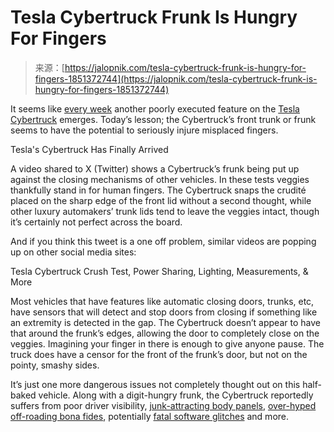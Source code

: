 <!--yml
category: 未分类
date: 2024-05-29 12:49:24
-->

# Tesla Cybertruck Frunk Is Hungry For Fingers

> 来源：[https://jalopnik.com/tesla-cybertruck-frunk-is-hungry-for-fingers-1851372744](https://jalopnik.com/tesla-cybertruck-frunk-is-hungry-for-fingers-1851372744)

It seems like [every week](https://jalopnik.com/all-the-tesla-cybertruck-screw-ups-since-delivery-so-f-1851331727) another poorly executed feature on the [Tesla Cybertruck](https://jalopnik.com/why-tesla-cybertrucks-are-rusting-despite-being-made-of-1851257091) emerges. Today’s lesson; the Cybertruck’s front trunk or frunk seems to have the potential to seriously injure misplaced fingers.

Tesla's Cybertruck Has Finally Arrived

<track kind="captions" label="English" src="https://kinja.com/api/videoupload/caption/21637.vtt" srclang="en">

A video shared to X (Twitter) shows a Cybertruck’s frunk being put up against the closing mechanisms of other vehicles. In these tests veggies thankfully stand in for human fingers. The Cybertruck snaps the crudité placed on the sharp edge of the front lid without a second thought, while other luxury automakers’ trunk lids tend to leave the veggies intact, though it’s certainly not perfect across the board.

And if you think this tweet is a one off problem, similar videos are popping up on other social media sites:

Tesla Cybertruck Crush Test, Power Sharing, Lighting, Measurements, & More

Most vehicles that have features like automatic closing doors, trunks, etc, have sensors that will detect and stop doors from closing if something like an extremity is detected in the gap. The Cybertruck doesn’t appear to have that around the frunk’s edges, allowing the door to completely close on the veggies. Imagining your finger in there is enough to give anyone pause. The truck does have a censor for the front of the frunk’s door, but not on the pointy, smashy sides.

It’s just one more dangerous issues not completely thought out on this half-baked vehicle. Along with a digit-hungry frunk, the Cybertruck reportedly suffers from poor driver visibility, [junk-attracting body panels](https://jalopnik.com/tesla-cybertruck-owner-reports-tarnished-body-panels-da-1851173345), [over-hyped off-roading bona fides](https://jalopnik.com/ford-f-150-comes-to-the-rescue-after-tesla-cybertruck-g-1851092936), potentially [fatal software glitches](https://www.newsweek.com/tesla-cybertruck-brakes-steering-failure-allegations-musk-1875534) and more.